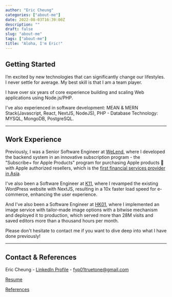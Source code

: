 ```yaml
---
author: "Eric Cheung"
categories: ["about-me"]
date: 2022-08-03T16:39:00Z
description: ""
draft: false
slug: "about-me"
tags: ["about-me"]
title: "Aloha, I'm Eric!"
---
```


<!-- GETTING STARTED -->
## Getting Started

I’m excited by new technologies that can significantly change our lifestyles. I never settle for average. My best skill is that I am a team player.

I have over six years of core experience building and scaling Web applications using Node.js/PHP.

I've also experienced in software development: MEAN & MERN Stack(Javascript, React, NextJS, NodeJS), PHP - Database Technology: MYSQL, MongoDB, PostgreSQL.

---

## Work Experience

Previously, I was a Senior Software Engineer at [WeLend](https://www.welend.hk/en), where I developed the backend system in an innovative subscription program - the "Subscribe+ for Apple Products" program for purchasing Apple products 🍎 with Apple authorized resellers, which is the [first financial services provider in Asia](https://www.linkedin.com/feed/update/urn:li:activity:6851400802746138624/).

I've also been a Software Engineer at [K11](https://hk.k11.com/), where I revamped the existing WordPress website with NextJS, resulting in a 10x faster load speed for e-commerce, enhancing the user experience.

And I've also been a Software Engineer at [HK01](https://www.hk01.com/), where I implemented an image service with tailor-made image options with a bitwise mechanism and deployed it to production, which served more than 28M visits and saved editors more than a thousand hours per month.

Please don't hesitate to contact me if you want to dive deep into what I have done previously!

---

## Contact & References

Eric Cheung - [LinkedIn Profile](https://www.linkedin.com/in/eric-cheung-5647311aa/) - fyp01truetone@gmail.com

[Resume](/learning-journey/docs/resume.pdf)

[References](/learning-journey/docs/ref.pdf)

